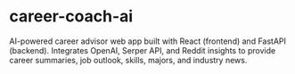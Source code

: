 # career-coach-ai
AI-powered career advisor web app built with React (frontend) and FastAPI (backend). Integrates OpenAI, Serper API, and Reddit insights to provide career summaries, job outlook, skills, majors, and industry news.
